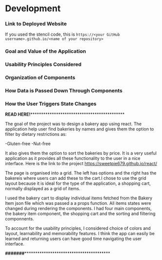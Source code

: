 # Development

### Link to Deployed Website
If you used the stencil code, this is `https://<your GitHub username>.github.io/<name of your repository>`

### Goal and Value of the Application

### Usability Principles Considered

### Organization of Components

### How Data is Passed Down Through Components

### How the User Triggers State Changes

************************************************READ HERE!********************************************************************************************

The goal of the project was to design a bakery app using react. The application help user find bakeries by names and gives them the option to filter by dietary restrictions as:

-Gluten-free
-Nut-free

It also gives them the option to sort the bakeries by price. It is a very useful application as it provides all these functionality to the user in a nice interface.
Here is the link to the project https://sweetpie679.github.io/react/ 

The page is organised into a grid. The left has options and the right has the bakereis where users can add these to the cart.I chose to use the grid layout because it is ideal for the type of the application, a shopping cart, normally displayed as a grid of items.

I used the bakery cart to display individual items fetched from the Bakery Item json file which was passed a a props function. All items states were changed during rendering the components. I had four main components, the bakery item component, the shopping cart and the sorting and filtering componnents.

To account for the usability principles, I considered choice of colors and layout, learnability and memorability features. I think the app can easily be learned and returning users can have good time navigating the user interface.

****************************************************#######********************************************************************************************
